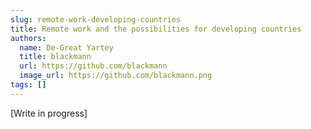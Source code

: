 ```yaml
---
slug: remote-work-developing-countries
title: Remote work and the possibilities for developing countries
authors:
  name: De-Great Yartey
  title: blackmann
  url: https://github.com/blackmann
  image_url: https://github.com/blackmann.png
tags: []
---
```


[Write in progress]